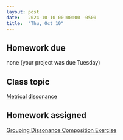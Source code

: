 ```yaml
---
layout: post
date:   2024-10-10 00:00:00 -0500
title:  "Thu, Oct 10"
---
```



## Homework due

none (your project was due Tuesday)

## Class topic

[Metrical dissonance](https://viva.pressbooks.pub/openmusictheory/chapter/metrical-dissonance/)

## Homework assigned

[Grouping Dissonance Composition Exercise](https://viva.pressbooks.pub/openmusictheory/chapter/metrical-dissonance/#assignments)
